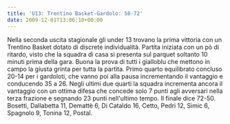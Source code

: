 ```yaml
---
title: 'U13: Trentino Basket-Gardolo: 50-72'
date: 2009-12-01T13:06:10+00:00
---
```

Nella seconda uscita stagionale gli under 13 trovano la prima vittoria con un Trentino Basket dotato di discrete individualità. Partita iniziata con un pò di ritardo, visto che la squadra di casa si presenta sul parquet soltanto 10 minuti prima della gara. Buona la prova di tutti i gialloblu che mettono in campo la giusta grinta per tutta la partita. Primo quarto equilibrato concluso 20-14 per i gardoloti, che vanno poi alla pausa incrementando il vantaggio e conducendo 35 a 26. Negli ultimi due quarti la squadra incrementa ancora il vantaggio con un ottima difesa che concede solo 7 punti agli avversari nella terza frazione e segnando 23 punti nell'ultimo tempo. Il finale dice 72-50. Bosetti, Dallabetta 11, Demattè 6, Di Cataldo 16, Cetto, Pedri 12, Simic 6, Spagnolo 9, Tonina 12, Postal.